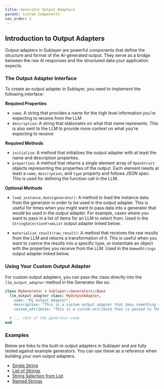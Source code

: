 ```yaml
---
title: Generator Output Adapters
parent: Custom Components
nav_order: 1
---
```

## Introduction to Output Adapters

Output adapters in Sublayer are powerful components that define the structure and format of the AI-generated output. They serve as a bridge between the raw AI responses and the structured data your application expects.

### The Output Adapter Interface

To create an output adapter in Sublayer, you need to implement the following interface:

**Required Properties**
- `name`: A string that provides a name for the high level information you're expecting to receive from the LLM
- `description`: A string that elaborates on what that name represents. This is also sent to the LLM to provide more context on what you're expecting to receive

**Required Methods**
- `initialize`: A method that initializes the output adapter with at least the name and description properties.
- `properties`: A method that returns a single element array of `OpenStruct` objects representing the properties of the output. Each element needs at least a `name`, `description`, and `type` property and follows JSON spec. This is used for defining the function call in the LLM.

**Optional Methods**
- `load_instance_data(generator)`: A method to load the instance data from the generator in order to be used in the output adapter. This is useful for times when you might want to pass data into a generator that would be used in the output adapter. For example, cases where you want to pass in a list of items for an LLM to select from. Used in the `StringSelectionFromList` output adapter linked below.

- `materialize_result(raw_result)`: A method that receives the raw results from the LLM and returns a transformation of it. This is useful when you want to coerce the results into a specific type, or instantiate an object with the properties you receive from the LLM. Used in the `NamedStrings` output adapter linked below.

### Using Your Custom Output Adapter

For custom output adapters, you can pass the class directly into the `llm_output_adapter` method in the Generator like so:

```ruby
class MyGenerator < Sublayer::Generators::Base
  llm_output_adapter class: MyOutputAdapter,
    name: "My Output Adapter",
    description: "This is a custom output adapter that does something special",
    custom_attribute: "This is a custom attribute that is passed to the output adapter"

  # ... rest of the generator code
end
```

### Examples

Below are links to the built-in output adapters in Sublayer and are fully tested against example generators. You can use these as a reference when building your own output adapters.

- [Single String](https://github.com/sublayerapp/sublayer/blob/e57d4e44117cec6e6c0f750d53b499df7bc66ca1/lib/sublayer/components/output_adapters/single_string.rb)
- [List of Strings](https://github.com/sublayerapp/sublayer/blob/e57d4e44117cec6e6c0f750d53b499df7bc66ca1/lib/sublayer/components/output_adapters/list_of_strings.rb)
- [String Selection from List](https://github.com/sublayerapp/sublayer/blob/e57d4e44117cec6e6c0f750d53b499df7bc66ca1/lib/sublayer/components/output_adapters/string_selection_from_list.rb)
- [Named Strings](https://github.com/sublayerapp/sublayer/blob/e57d4e44117cec6e6c0f750d53b499df7bc66ca1/lib/sublayer/components/output_adapters/named_strings.rb)
